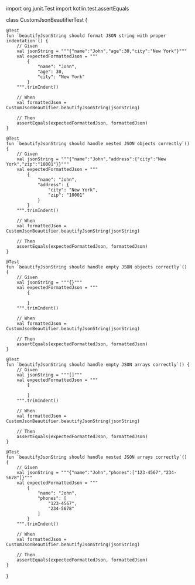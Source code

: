 import org.junit.Test
import kotlin.test.assertEquals

class CustomJsonBeautifierTest {

    @Test
    fun `beautifyJsonString should format JSON string with proper indentation`() {
        // Given
        val jsonString = """{"name":"John","age":30,"city":"New York"}"""
        val expectedFormattedJson = """
            {
                "name": "John",
                "age": 30,
                "city": "New York"
            }
        """.trimIndent()

        // When
        val formattedJson = CustomJsonBeautifier.beautifyJsonString(jsonString)

        // Then
        assertEquals(expectedFormattedJson, formattedJson)
    }

    @Test
    fun `beautifyJsonString should handle nested JSON objects correctly`() {
        // Given
        val jsonString = """{"name":"John","address":{"city":"New York","zip":"10001"}}"""
        val expectedFormattedJson = """
            {
                "name": "John",
                "address": {
                    "city": "New York",
                    "zip": "10001"
                }
            }
        """.trimIndent()

        // When
        val formattedJson = CustomJsonBeautifier.beautifyJsonString(jsonString)

        // Then
        assertEquals(expectedFormattedJson, formattedJson)
    }

    @Test
    fun `beautifyJsonString should handle empty JSON objects correctly`() {
        // Given
        val jsonString = """{}"""
        val expectedFormattedJson = """
            {
                
            }
        """.trimIndent()

        // When
        val formattedJson = CustomJsonBeautifier.beautifyJsonString(jsonString)

        // Then
        assertEquals(expectedFormattedJson, formattedJson)
    }

    @Test
    fun `beautifyJsonString should handle empty JSON arrays correctly`() {
        // Given
        val jsonString = """[]"""
        val expectedFormattedJson = """
            [
                
            ]
        """.trimIndent()

        // When
        val formattedJson = CustomJsonBeautifier.beautifyJsonString(jsonString)

        // Then
        assertEquals(expectedFormattedJson, formattedJson)
    }

    @Test
    fun `beautifyJsonString should handle nested JSON arrays correctly`() {
        // Given
        val jsonString = """{"name":"John","phones":["123-4567","234-5678"]}"""
        val expectedFormattedJson = """
            {
                "name": "John",
                "phones": [
                    "123-4567",
                    "234-5678"
                ]
            }
        """.trimIndent()

        // When
        val formattedJson = CustomJsonBeautifier.beautifyJsonString(jsonString)

        // Then
        assertEquals(expectedFormattedJson, formattedJson)
    }
}
